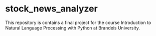 # stock_news_analyzer
This repository is contains a final project for the course Introduction to Natural Language Processing with Python at Brandeis University.
